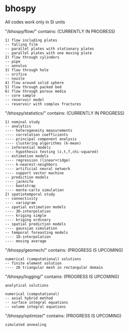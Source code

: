 # bhospy

All codes work only in SI units

"/bhospy/flow/" contains: (CURRENTLY IN PROGRESS)

    1) flow including plates
    -- falling film
    -- parallel plates with stationary plates
    -- parallel plates with one moving plate
    2) flow through cylinders
    -- pipe
    -- annulus
    3) flow through hole
    -- orifice
    -- nozzle
    4) flow around solid sphere
    5) flow through packed bed
    6) flow through porous media
    -- core sample
    -- reservoir model
    -- reservoir with complex fractures
	
"/bhospy/statistics/" contains: (CURRENTLY IN PROGRESS)

    1) nominal study
    -- analytics
    ---- heterogeneity measurements
    ---- correlation coefficients
    ---- principal component analysis
    ---- clustering algorithms (k-mean)
    -- inferential models
    ---- hypothesis testing (z,t,f,chi-squared)
    -- estimation models
    ---- regression (linear+ridge)
    ---- k-nearest-neighbors
    ---- artificial neural network
    ---- support vector machine
    -- prediction models
    ---- jacknife
    ---- bootstrap
    ---- monte-carlo simulation
    2) spatiotemporal study
    -- connectivity
    ---- variogram
    -- spatial estimation models
    ---- 3D-interpolation
    ---- kriging simple
    ---- kriging ordinary
    -- spatial prediction models
    ---- gaussian simulation
    -- temporal foreasting models
    ---- 1D-interpolation
    ---- moving average
    
"/bhospy/geomech/" contains: (PROGRESS IS UPCOMING)

    numerical (computational) solutions
    -- finite element solution
    ---- 2D triangular mesh in rectangular domain
    
"/bhospy/logging/" contains: (PROGRESS IS UPCOMING)

    analytical solutions
    
    numerical (computational)
    -- axial hybrid method
    -- surface integral equations
    -- volume integral equations
	
"/bhospy/optimize/" contains: (PROGRESS IS UPCOMING)

    simulated annealing
